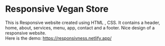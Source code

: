# Responsive Vegan Store

This is Responsive website created using HTML , CSS. It contains a header, home, about, services, menu, app, contact and a footer. Nice design of a responsive website.<br>
Here is the demo: <https://responsivness.netlify.app/>
